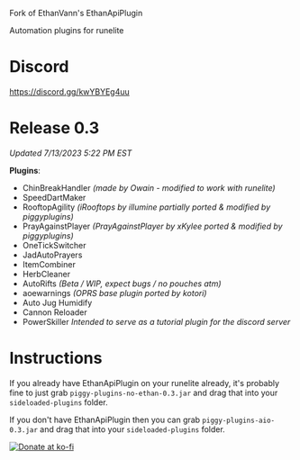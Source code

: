 Fork of EthanVann's EthanApiPlugin

Automation plugins for runelite

# Discord
https://discord.gg/kwYBYEg4uu

# Release 0.3
*Updated 7/13/2023 5:22 PM EST*

**Plugins**:
- ChinBreakHandler *(made by Owain - modified to work with runelite)*
- SpeedDartMaker
- RooftopAgility *(iRooftops by illumine partially ported & modified by piggyplugins)*
- PrayAgainstPlayer *(PrayAgainstPlayer by xKylee ported & modified by piggyplugins)*
- OneTickSwitcher
- JadAutoPrayers
- ItemCombiner
- HerbCleaner
- AutoRifts *(Beta / WIP, expect bugs / no pouches atm)*
- aoewarnings *(OPRS base plugin ported by kotori)*
- Auto Jug Humidify
- Cannon Reloader
- PowerSkiller *Intended to serve as a tutorial plugin for the discord server*

# Instructions
If you already have EthanApiPlugin on your runelite already, it's probably fine to just grab `piggy-plugins-no-ethan-0.3.jar` and drag that into your `sideloaded-plugins` folder.

If you don't have EthanApiPlugin then you can grab `piggy-plugins-aio-0.3.jar` and drag that into your `sideloaded-plugins` folder.


[![Donate at ko-fi](https://www.ko-fi.com/img/githubbutton_sm.svg)](https://ko-fi.com/0hutch)
